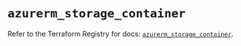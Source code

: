 # `azurerm_storage_container`

Refer to the Terraform Registry for docs: [`azurerm_storage_container`](https://registry.terraform.io/providers/hashicorp/azurerm/4.14.0/docs/resources/storage_container).
